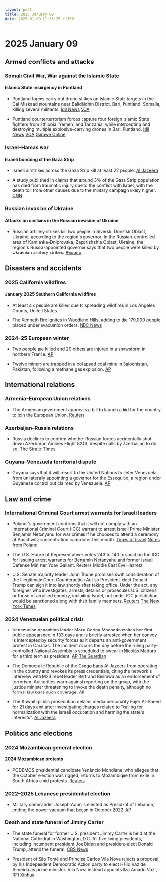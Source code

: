 ```yaml
---
layout: post
title: 2025 January 09
date: 2025-01-09 11:33:25 +1300
---
```


# 2025 January 09

## Armed conflicts and attacks

### Somali Civil War, War against the Islamic State

#### Islamic State insurgency in Puntland

- Puntland forces carry out drone strikes on Islamic State targets in the Cal Miskaad mountains near Balidhidhin District, Bari, Puntland, Somalia, killing several militants. [Idil News](https://www.idilnews.com/puntland-forces-conduct-airstrikes-on-isis-positions-around-balodhidin-of-bari-region/) [VOA](https://www.voasomali.com/a/duqeymo-ka-dhacay-degaano-ka-mid-ah-gobolka-bari/7931018.html)

- Puntland counterterrorism forces capture four foreign Islamic State fighters from Ethiopia, Yemen, and Tanzania, while intercepting and destroying multiple explosive-carrying drones in Bari, Puntland. [Idil News](https://www.idilnews.com/puntland-forces-conduct-airstrikes-on-isis-positions-around-balodhidin-of-bari-region/) [VOA](https://www.voasomali.com/a/duqeymo-ka-dhacay-degaano-ka-mid-ah-gobolka-bari/7931018.html) [Garowe Online](https://www.garoweonline.com/en/news/puntland/islamic-state-foreign-fighters-surrender-in-somalia-s-puntland-amid-offensive)

### Israel–Hamas war

#### Israeli bombing of the Gaza Strip

- Israeli airstrikes across the Gaza Strip kill at least 22 people. [Al Jazeera](https://www.aljazeera.com/news/liveblog/2025/1/9/live-israel-kills-50-people-in-gaza-recovers-body-of-captive-from-rafah)

- A study published in claims that around 3% of the Gaza Strip population has died from traumatic injury due to the conflict with Israel, with the death toll from other causes due to the military campaign likely higher. [CNN](https://edition.cnn.com/2025/01/09/middleeast/gaza-death-toll-underreported-study-intl/index.html)

### Russian invasion of Ukraine

#### Attacks on civilians in the Russian invasion of Ukraine

- Russian artillery strikes kill two people in Siversk, Donetsk Oblast, Ukraine, according to the region's governor. In the Russian-controlled area of Kamianka-Dniprovska, Zaporizhzhia Oblast, Ukraine, the region's Russia-appointed governor says that two people were killed by Ukrainian artillery strikes. [Reuters](https://www.reuters.com/world/europe/four-dead-shelling-incidents-ukraine-officials-say-2025-01-09/)

## Disasters and accidents

### 2025 California wildfires

#### January 2025 Southern California wildfires

- At least six people are killed due to spreading wildfires in Los Angeles County, United States.

- The Kenneth Fire ignites in Woodland Hills, adding to the 179,000 people placed under evacuation orders. [NBC News](https://www.nbcnews.com/weather/wildfires/live-blog/california-wildfires-live-updates-deadly-blazes-spread-hollywood-hills-rcna186927)

### 2024–25 European winter

- Two people are killed and 20 others are injured in a snowstorm in northern France. [AP](https://apnews.com/article/france-europe-cold-snap-snow-weather-deaths-eb1cd5d181c6ce4b8ca32b5e8e29b727)

- Twelve miners are trapped in a collapsed coal mine in Balochistan, Pakistan, following a methane gas explosion. [AP](https://apnews.com/article/pakistan-coal-miners-trapped-southwest-5befdfc30cdda20919a3ad74acd2c6dd)

## International relations

### Armenia–European Union relations

- The Armenian government approves a bill to launch a bid for the country to join the European Union. [Reuters](https://www.reuters.com/world/armenian-government-approves-bill-launch-eu-accession-bid-2025-01-09/)

### Azerbaijan–Russia relations

- Russia declines to confirm whether Russian forces accidentally shot down Azerbaijan Airlines Flight 8243, despite calls by Azerbaijan to do so. [The Straits Times](https://www.straitstimes.com/world/europe/kremlin-declines-to-accept-responsibility-for-plane-crash)

### Guyana–Venezuela territorial dispute

- Guyana says that it will resort to the United Nations to deter Venezuela from unilaterally appointing a governor for the Essequibo, a region under Guyanese control but claimed by Venezuela. [AP](https://apnews.com/article/guyana-venezuela-un-top-court-essequibo-ae871c1b8514d555aed9f6182207466f)

## Law and crime

### International Criminal Court arrest warrants for Israeli leaders

- Poland 's government confirms that it will not comply with an International Criminal Court (ICC) warrant to arrest Israeli Prime Minister Benjamin Netanyahu for war crimes if he chooses to attend a ceremony at Auschwitz concentration camp later this month. [Times of Israel](https://www.timesofisrael.com/polish-president-seeks-to-shield-netanyahu-as-warrant-scuppers-auschwitz-memorial-visit/) [Notes from Poland](https://notesfrompoland.com/2025/01/09/poland-confirms-it-will-not-arrest-netanyahu-on-icc-warrant-if-he-attends-auschwitz-anniversary/)

- The U.S. House of Representatives votes 243 to 140 to sanction the ICC for issuing arrest warrants for Benjamin Netanyahu and former Israeli Defense Minister Yoav Gallant. [Reuters](https://www.reuters.com/world/us-house-votes-sanction-international-criminal-court-over-israel-2025-01-09/) [Middle East Eye](https://www.middleeasteye.net/news/us-lawmakers-vote-sanction-icc-officials-issuing-netanyahu-warrant) [Haaretz](https://www.haaretz.com/us-news/2025-01-09/ty-article/.premium/u-s-house-votes-to-sanction-icc-over-alleged-targeting-of-senior-israeli-officials/00000194-4c7e-d6f4-a9b5-5cfe67660000)

- U.S. Senate majority leader John Thune promises swift consideration of the Illegitimate Court Counteraction Act so President-elect Donald Trump can sign it into law shortly after taking office. Under the act, any foreigner who investigates, arrests, detains or prosecutes U.S. citizens or those of an allied country, including Israel, not under ICC jurisdiction would be sanctioned along with their family members. [Reuters](https://www.reuters.com/world/us-house-votes-sanction-international-criminal-court-over-israel-2025-01-09/) [The New York Times](https://www.nytimes.com/2025/01/09/us/politics/icc-sanctions-house-israel.html)

### 2024 Venezuelan political crisis

- Venezuelan opposition leader María Corina Machado makes her first public appearance in 133 days and is briefly arrested when her convoy is intercepted by security forces as it departs an anti-government protest in Caracas. The incident occurs the day before the ruling party-controlled National Assembly is scheduled to swear in Nicolás Maduro for a third term as president. [AP](https://apnews.com/article/venezuela-election-inauguration-maduro-protests-edmundo-machado-db8a045f2614cb71022674dc6b73bd88) [The Guardian](https://www.theguardian.com/world/2025/jan/09/venezuela-maria-corina-machado-kidnapped)

- The Democratic Republic of the Congo bans Al Jazeera from operating in the country and revokes its press credentials, citing the network's interview with M23 rebel leader Bertrand Bisimwa as an endorsement of terrorism. Authorities warn against reporting on the group, with the justice minister threatening to invoke the death penalty, although no formal law bans such coverage. [AP](https://apnews.com/article/congo-al-jazeera-ban-92871abe63d84f798ecf6d229e6f74de)

- The Kuwaiti public prosecution detains media personality Fajer Al-Saeed for 21 days and after investigating charges related to "calling for normalization with the Israeli occupation and harming the state's interests". [Al Jazeera](https://www.aljazeera.net/misc/2025/1/9/%D8%A8%D8%AA%D9%87%D9%85%D8%A9-%D8%A7%D9%84%D8%AA%D8%B7%D8%A8%D9%8A%D8%B9-%D8%B3%D8%AC%D9%86-%D8%A7%D9%84%D8%A5%D8%B9%D9%84%D8%A7%D9%85%D9%8A%D8%A9-%D8%A7%D9%84%D9%83%D9%88%D9%8A%D8%AA%D9%8A%D8%A9)

## Politics and elections

### 2024 Mozambican general election

#### 2024 Mozambican protests

- PODEMOS presidential candidate Venâncio Mondlane, who alleges that the October election was rigged, returns to Mozambique from exile in South Africa amid protests. [Reuters](https://www.reuters.com/world/africa/mozambique-opposition-leader-returns-after-fleeing-post-election-safety-fears-2025-01-09/)

### 2022–2025 Lebanese presidential election

- Military commander Joseph Aoun is elected as President of Lebanon, ending the power vacuum that began in October 2022. [AP](https://apnews.com/article/lebanon-parliament-president-joseph-aoun-hezbollah-942ce2e5d5619f072c8b23850ebce7b5)

### Death and state funeral of Jimmy Carter

- The state funeral for former U.S. president Jimmy Carter is held at the National Cathedral in Washington, D.C. All five living presidents, including incumbent president Joe Biden and president-elect Donald Trump, attend the funeral. [CBS News](https://www.cbsnews.com/news/jimmy-carters-funeral-living-presidents-together-national-cathedral/)

- President of São Tomé and Príncipe Carlos Vila Nova rejects a proposal by his Independent Democratic Action party to elect Hélio Vaz de Almeida as prime minister. Vila Nova instead appoints Ilza Amado Vaz., [RFI](https://www.rfi.fr/pt/%C3%A1frica-lus%C3%B3fona/20250109-presidente-rejeita-nome-de-h%C3%A9lio-vaz-de-almeida-para-primeiro-ministro) [Xinhua](https://english.news.cn/africa/20250110/8cb26230d24645d2ba4e9ff3d4ae696d/c.html)